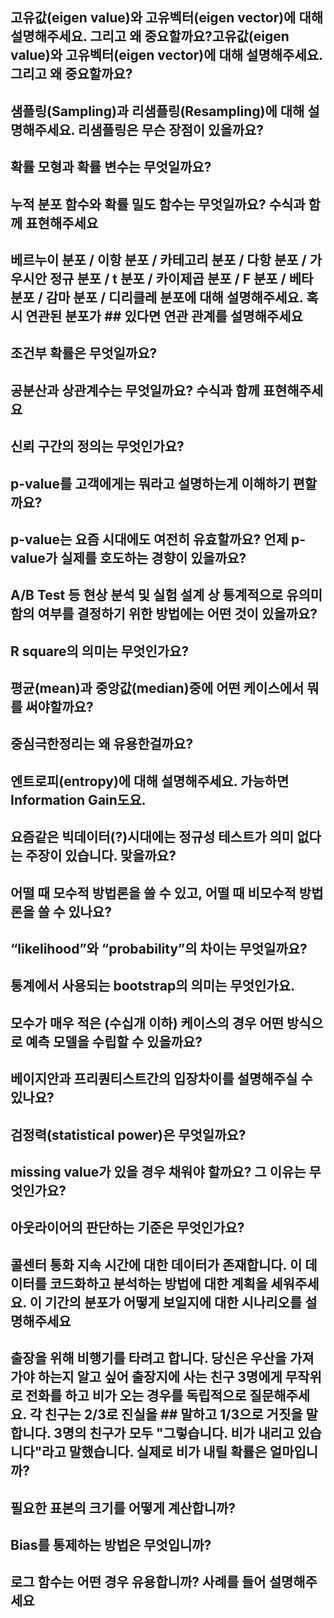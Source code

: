 ## 고유값(eigen value)와 고유벡터(eigen vector)에 대해 설명해주세요. 그리고 왜 중요할까요?고유값(eigen value)와 고유벡터(eigen vector)에 대해 설명해주세요. 그리고 왜 중요할까요?
## 샘플링(Sampling)과 리샘플링(Resampling)에 대해 설명해주세요. 리샘플링은 무슨 장점이 있을까요?
## 확률 모형과 확률 변수는 무엇일까요?
## 누적 분포 함수와 확률 밀도 함수는 무엇일까요? 수식과 함께 표현해주세요
## 베르누이 분포 / 이항 분포 / 카테고리 분포 / 다항 분포 / 가우시안 정규 분포 / t 분포 / 카이제곱 분포 / F 분포 / 베타 분포 / 감마 분포 / 디리클레 분포에 대해 설명해주세요. 혹시 연관된 분포가 ## 있다면 연관 관계를 설명해주세요
## 조건부 확률은 무엇일까요?
## 공분산과 상관계수는 무엇일까요? 수식과 함께 표현해주세요
## 신뢰 구간의 정의는 무엇인가요?
## p-value를 고객에게는 뭐라고 설명하는게 이해하기 편할까요?
## p-value는 요즘 시대에도 여전히 유효할까요? 언제 p-value가 실제를 호도하는 경향이 있을까요?
## A/B Test 등 현상 분석 및 실험 설계 상 통계적으로 유의미함의 여부를 결정하기 위한 방법에는 어떤 것이 있을까요?
## R square의 의미는 무엇인가요?
## 평균(mean)과 중앙값(median)중에 어떤 케이스에서 뭐를 써야할까요?
## 중심극한정리는 왜 유용한걸까요?
## 엔트로피(entropy)에 대해 설명해주세요. 가능하면 Information Gain도요.
## 요즘같은 빅데이터(?)시대에는 정규성 테스트가 의미 없다는 주장이 있습니다. 맞을까요?
## 어떨 때 모수적 방법론을 쓸 수 있고, 어떨 때 비모수적 방법론을 쓸 수 있나요?
## “likelihood”와 “probability”의 차이는 무엇일까요?
## 통계에서 사용되는 bootstrap의 의미는 무엇인가요.
## 모수가 매우 적은 (수십개 이하) 케이스의 경우 어떤 방식으로 예측 모델을 수립할 수 있을까요?
## 베이지안과 프리퀀티스트간의 입장차이를 설명해주실 수 있나요?
## 검정력(statistical power)은 무엇일까요?
## missing value가 있을 경우 채워야 할까요? 그 이유는 무엇인가요?
## 아웃라이어의 판단하는 기준은 무엇인가요?
## 콜센터 통화 지속 시간에 대한 데이터가 존재합니다. 이 데이터를 코드화하고 분석하는 방법에 대한 계획을 세워주세요. 이 기간의 분포가 어떻게 보일지에 대한 시나리오를 설명해주세요
## 출장을 위해 비행기를 타려고 합니다. 당신은 우산을 가져가야 하는지 알고 싶어 출장지에 사는 친구 3명에게 무작위로 전화를 하고 비가 오는 경우를 독립적으로 질문해주세요. 각 친구는 2/3로 진실을 ## 말하고 1/3으로 거짓을 말합니다. 3명의 친구가 모두 "그렇습니다. 비가 내리고 있습니다"라고 말했습니다. 실제로 비가 내릴 확률은 얼마입니까?
## 필요한 표본의 크기를 어떻게 계산합니까?
## Bias를 통제하는 방법은 무엇입니까?
## 로그 함수는 어떤 경우 유용합니까? 사례를 들어 설명해주세요